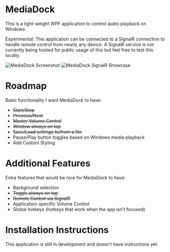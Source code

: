 # MediaDock
This is a light-weight WPF application to control audio playback on Windows.

Experimental: This application can be connected to a SignalR connection to handle remote control from nearly any device. A SignalR service is not currently being hosted for public usage of this but feel free to test this locally.

![MediaDock Screenshot](https://i.imgur.com/0vYMCI7.png)
![MediaDock SignalR Showcase](https://i.imgur.com/CtnHSKe.gif)

# Roadmap
Basic functionality I want MediaDock to have:
* ~~Start/Stop~~
* ~~Previous/Next~~
* ~~Master Volume Control~~
* ~~Window always on top~~
* ~~Save/Load settings to/from a file~~
* Pause/Play button toggles based on Windows media playback
* Add Custom Styling

# Additional Features
Extra features that would be nice for MediaDock to have:
* Background selection
* ~~Toggle always on top~~
* ~~Remote Control via SignalR~~
* Application-specific Volume Control
* Global hotkeys (hotkeys that work when the app isn't focused)

# Installation Instructions
This application is still in development and doesn't have instructions yet.
